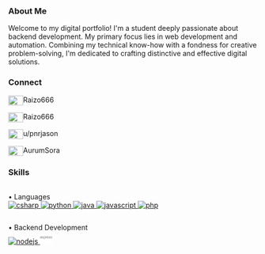 ### About Me
Welcome to my digital portfolio! I'm a student deeply passionate about backend development. My primary focus lies in web development and automation. Combining my technical know-how with a fondness for creative problem-solving, I'm dedicated to crafting distinctive and effective digital solutions.

### Connect
<p align="left">
<img align="center" src="https://www.svgrepo.com/show/331368/discord-v2.svg" height="20" width="30"/>Raizo666
</p>
<p align="left">
<img align="center" src="https://www.svgrepo.com/show/452115/telegram.svg" height="20" width="30"/>Raizo666
</p>
<p align="left">
<img align="center" src="https://www.svgrepo.com/show/452094/reddit.svg" height="20" width="30"/>u/pnrjason
</p>
<p align="left">
<img align="center" src="https://www.svgrepo.com/show/448251/twitch.svg" height="20" width="30"/>AurumSora
</p>

### Skills
<style>
    .skill-section {
        float: left;
        margin-right: 30px;
    }
    .clear-float {
        clear: both;
    }
</style>

<div class="skill-section">
    <p align="left">
        • Languages
        <br>
        <a href="https://www.w3schools.com/cs/" target="_blank" rel="noreferrer">
            <img src="https://www.svgrepo.com/show/452184/csharp.svg" alt="csharp" width="25" height="25" />
        </a>
        <a href="https://www.python.org" target="_blank" rel="noreferrer">
            <img src="https://www.svgrepo.com/show/452091/python.svg" alt="python" width="25" height="25" />
        </a>
        <a href="https://www.java.com" target="_blank" rel="noreferrer">
            <img src="https://www.svgrepo.com/show/452234/java.svg" alt="java" width="25" height="25" />
        </a>
        <a href="https://developer.mozilla.org/en-US/docs/Web/JavaScript" target="_blank" rel="noreferrer">
            <img src="https://www.svgrepo.com/show/353925/javascript.svg" alt="javascript" width="25" height="25" />
        </a>
        <a href="https://www.php.net" target="_blank" rel="noreferrer">
            <img src="https://www.svgrepo.com/show/452088/php.svg" alt="php" width="25" height="25" />
        </a>
    </p>
</div>

<div class="skill-section">
    <p align="left">
        • Backend Development
        <br>
        <a href="https://nodejs.org" target="_blank" rel="noreferrer">
            <img src="https://www.svgrepo.com/show/439238/nodejs.svg" alt="nodejs" width="25" height="25" />
        </a>
        <a href="https://expressjs.com" target="_blank" rel="noreferrer">
            <img src="https://raw.githubusercontent.com/devicons/devicon/master/icons/express/express-original-wordmark.svg" alt="express" width="25" height="25" />
        </a>
    </p>
</div>

<div class="clear-float"></div>
